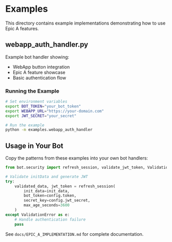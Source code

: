 # Examples

This directory contains example implementations demonstrating how to use Epic A features.

## webapp_auth_handler.py

Example bot handler showing:
- WebApp button integration
- Epic A feature showcase
- Basic authentication flow

### Running the Example

```bash
# Set environment variables
export BOT_TOKEN="your_bot_token"
export WEBAPP_URL="https://your-domain.com"
export JWT_SECRET="your_secret"

# Run the example
python -m examples.webapp_auth_handler
```

## Usage in Your Bot

Copy the patterns from these examples into your own bot handlers:

```python
from bot.security import refresh_session, validate_jwt_token, ValidationError

# Validate initData and generate JWT
try:
    validated_data, jwt_token = refresh_session(
        init_data=init_data,
        bot_token=config.token,
        secret_key=config.jwt_secret,
        max_age_seconds=3600
    )
except ValidationError as e:
    # Handle authentication failure
    pass
```

See `docs/EPIC_A_IMPLEMENTATION.md` for complete documentation.

